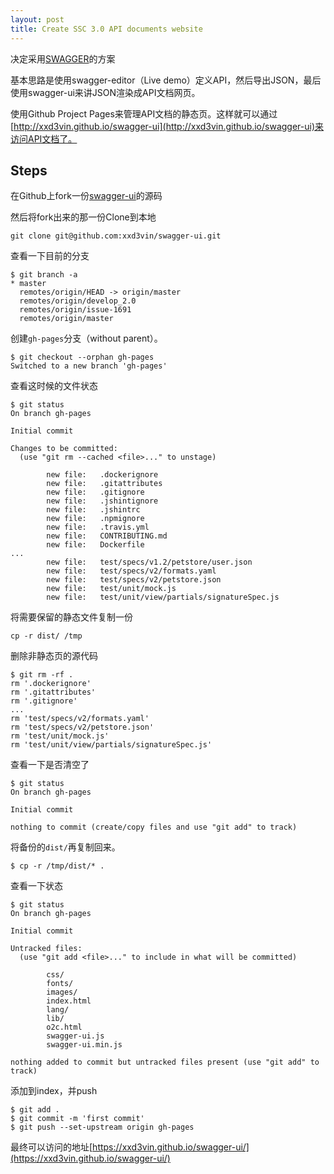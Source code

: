 ```yaml
---
layout: post
title: Create SSC 3.0 API documents website
---
```


决定采用[SWAGGER](http://swagger.io/)的方案

基本思路是使用swagger-editor（Live demo）定义API，然后导出JSON，最后使用swagger-ui来讲JSON渲染成API文档网页。

使用Github Project Pages来管理API文档的静态页。这样就可以通过[http://xxd3vin.github.io/swagger-ui](http://xxd3vin.github.io/swagger-ui)来访问API文档了。

## Steps

在Github上fork一份[swagger-ui](https://github.com/swagger-api/swagger-ui)的源码

然后将fork出来的那一份Clone到本地

```
git clone git@github.com:xxd3vin/swagger-ui.git
```

查看一下目前的分支

```
$ git branch -a
* master
  remotes/origin/HEAD -> origin/master
  remotes/origin/develop_2.0
  remotes/origin/issue-1691
  remotes/origin/master
```

创建`gh-pages`分支（without parent）。

```
$ git checkout --orphan gh-pages
Switched to a new branch 'gh-pages'
```

查看这时候的文件状态

```
$ git status
On branch gh-pages

Initial commit

Changes to be committed:
  (use "git rm --cached <file>..." to unstage)

        new file:   .dockerignore
        new file:   .gitattributes
        new file:   .gitignore
        new file:   .jshintignore
        new file:   .jshintrc
        new file:   .npmignore
        new file:   .travis.yml
        new file:   CONTRIBUTING.md
        new file:   Dockerfile
...
        new file:   test/specs/v1.2/petstore/user.json
        new file:   test/specs/v2/formats.yaml
        new file:   test/specs/v2/petstore.json
        new file:   test/unit/mock.js
        new file:   test/unit/view/partials/signatureSpec.js
```

将需要保留的静态文件复制一份

```
cp -r dist/ /tmp
```

删除非静态页的源代码

```
$ git rm -rf .
rm '.dockerignore'
rm '.gitattributes'
rm '.gitignore'
...
rm 'test/specs/v2/formats.yaml'
rm 'test/specs/v2/petstore.json'
rm 'test/unit/mock.js'
rm 'test/unit/view/partials/signatureSpec.js'
```

查看一下是否清空了

```
$ git status
On branch gh-pages

Initial commit

nothing to commit (create/copy files and use "git add" to track)
```

将备份的`dist/`再复制回来。

```
$ cp -r /tmp/dist/* .
```

查看一下状态

```
$ git status
On branch gh-pages

Initial commit

Untracked files:
  (use "git add <file>..." to include in what will be committed)

        css/
        fonts/
        images/
        index.html
        lang/
        lib/
        o2c.html
        swagger-ui.js
        swagger-ui.min.js

nothing added to commit but untracked files present (use "git add" to track)
```

添加到index，并push

```
$ git add .
$ git commit -m 'first commit'
$ git push --set-upstream origin gh-pages
```

最终可以访问的地址[https://xxd3vin.github.io/swagger-ui/](https://xxd3vin.github.io/swagger-ui/)